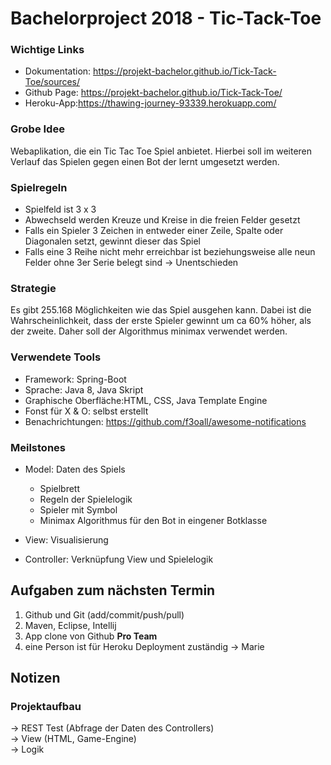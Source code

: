 # Bachelorproject 2018 - Tic-Tack-Toe
### Wichtige Links
- Dokumentation: https://projekt-bachelor.github.io/Tick-Tack-Toe/sources/
- Github Page: https://projekt-bachelor.github.io/Tick-Tack-Toe/
- Heroku-App:https://thawing-journey-93339.herokuapp.com/
### Grobe Idee 

Webaplikation, die ein Tic Tac Toe Spiel anbietet. Hierbei soll im weiteren Verlauf das Spielen gegen einen Bot der lernt umgesetzt werden.


### Spielregeln

* Spielfeld ist 3 x 3 
* Abwechseld werden Kreuze und Kreise in die freien Felder gesetzt 
* Falls ein Spieler 3 Zeichen in entweder einer Zeile, Spalte oder Diagonalen setzt, gewinnt dieser das Spiel
* Falls  eine 3 Reihe nicht mehr erreichbar ist beziehungsweise alle neun Felder ohne 3er Serie belegt sind &rarr; Unentschieden

### Strategie 

Es gibt 255.168 Möglichkeiten wie das Spiel ausgehen kann. Dabei ist die Wahrscheinlichkeit, dass der erste Spieler gewinnt um ca 60% höher, als der zweite. Daher soll der Algorithmus minimax verwendet werden.

### Verwendete Tools

* Framework: Spring-Boot 
* Sprache: Java 8, Java Skript
* Graphische Oberfläche:HTML, CSS, Java Template Engine
* Fonst für X & O: selbst erstellt
* Benachrichtungen: https://github.com/f3oall/awesome-notifications


### Meilstones

- Model: Daten des Spiels
	- Spielbrett
	- Regeln der Spielelogik
	- Spieler mit Symbol
	- Minimax Algorithmus für den Bot in eingener Botklasse
- View: Visualisierung

- Controller: Verknüpfung View und Spielelogik



## Aufgaben zum nächsten Termin

1. Github und Git (add/commit/push/pull)
2. Maven, Eclipse, Intellij
3. App clone von Github
**Pro Team**  
1. eine Person ist für Heroku Deployment zuständig
&rarr; Marie

## Notizen
### Projektaufbau  

&rarr; REST Test (Abfrage der Daten des Controllers)  
&rarr; View (HTML, Game-Engine)  
&rarr; Logik


